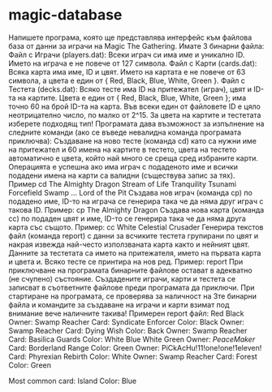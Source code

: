 # magic-database
Напишете програма, която ще представлява интерфейс към файлова база от данни за играчи на Magic The Gathering.
Имате 3 бинарни файла:
Файл с Играчи (players.dat):
Всеки играч си има име и уникално ID. Името на играча е не повече от 127 символа.
Файл с Карти (cards.dat):
Всяка карта има име, ID и цвят. Името на картата е не повече от 63 символа, а цвета е един от { Red, Black, Blue, White, Green }.
Файл с Тестета (decks.dat):
Всяко тесте има ID на притежател (играч), цвят и ID-та на картите. Цвета е един от { Red, Black, Blue, White, Green }; има точно 60 на брой ID-та на карта.
Във всеки един от файловете ID е цяло неотрицателно число, по малко от 2^15. За цвета на картите и тестетата изберете подходящ тип!	
Програмата дава възможност за изпълнение на следните команди (ако се въведе невалидна команда програмата приключва):
Създаване на ново тесте (команда cd) като са нужни име на притежател и 60 имена на картите в тестето, цвета на тестето автоматично е цвета, който най много се среща сред избраните карти. Операцията е успешна ако има играч с подаденото име и всички подадени имена на карти са валидни (съществува запис за тях). Пример
cd
The Almighty Dragon
Stream of Life
Tranquility
Tsunami
Forcefield
Swamp
...
Lord of the Pit
Създава нов играч (команда cp) по подадено име, ID-то на играча се генерира така че да няма друг играч с такова ID. Пример:
cp
The Almighty Dragon
Създава нова карта (команда cc) по подаден цвят и имe, ID-то се генерира така че да няма друга карта със същото. Пример:
cc
White Celestial Crusader
Генерира текстов файл (команда report) с данни за всчиките тестета групирани по цвят и накрая извежда най-често използваната карта както и нейният цвят. Данните за тестетата са името на притежателя, името на първата карта и цвета и. Всяко тесте се принтира на нов ред. Пример:
report
При приключване на програмата бинарните файлове остават в адекватно (не счупено) състояние. Създадените играчи, карти и тестета се записват в съответните файлове преди програмата да приключи. При стартиране на програмата, се проверява за наличност на 3те бинарни файла и командите за създаване на играчи и карти взимат под внимание вече наличните такива!
Примерен report файл:
Red
Black
    Owner: Swamp Reacher Card: Syndicate Enforcer Color: Black
    Owner: Swamp Reacher Card: Dying Wish Color: Back
    Owner: Swamp Reacher Card: Basilica Guards Color: White
Blue
White
Green
    Owner: _*PeaceMaker*_ Card: Borderland Range Color: Green
    Owner: PiCkAcHu!11!one!one!1eleven! Card: Phyrexian Rebirth Color: White
    Owner: Swamp Reacher Card: Forest Color: Green

Most common card: Island Color: Blue

